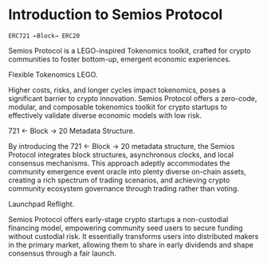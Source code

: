 
# Introduction to Semios Protocol

`ERC721 ←Block→ ERC20`

Semios Protocol is a LEGO-inspired Tokenomics toolkit, crafted for crypto communities to foster bottom-up, emergent economic experiences.

Flexible Tokenomics LEGO.

  Higher costs, risks, and longer cycles impact tokenomics, poses a significant barrier to crypto innovation.
  Semios Protocol offers a zero-code, modular, and composable tokenomics toolkit for crypto startups to effectively validate diverse economic models with low risk.

  
721 ← Block → 20 Metadata Structure.

  By introducing the 721 ← Block → 20 metadata structure, the Semios Protocol integrates block structures, asynchronous clocks, and local consensus mechanisms. 
  This approach adeptly accommodates the community emergence event oracle into plenty diverse on-chain assets, creating a rich spectrum of trading scenarios, and achieving crypto community ecosystem governance through trading rather than voting.


Launchpad Reflight.

  Semios Protocol offers early-stage crypto startups a non-custodial financing model, empowering community seed users to secure funding without custodial risk. 
  It essentially transforms users into distributed makers in the primary market, allowing them to share in early dividends and shape consensus through a fair launch.
